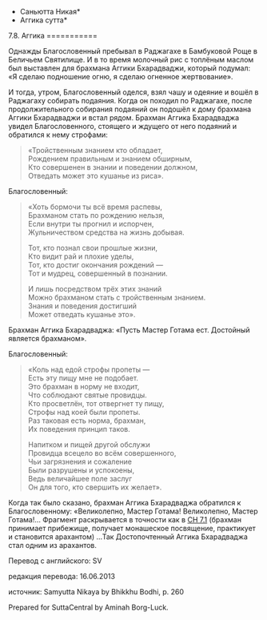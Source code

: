 * Саньютта Никая*
* Аггика сутта*

7\.8\. Аггика
\=\=\=\=\=\=\=\=\=\=\=

Однажды Благословенный пребывал в Раджагахе в Бамбуковой Роще в Беличьем Святилище\. И в то время молочный рис с топлёным маслом был выставлен для брахмана Аггики Бхарадваджи, который подумал: «Я сделаю подношение огню, я сделаю огненное жертвование»\.

И тогда, утром, Благословенный оделся, взял чашу и одеяние и вошёл в Раджагаху собирать подаяния\. Когда он походил по Раджагахе, после продолжительного собирания подаяний он подошёл к дому брахмана Аггики Бхарадваджи и встал рядом\. Брахман Аггика Бхарадваджа увидел Благословенного, стоящего и ждущего от него подаяний и обратился к нему строфами:

> «Тройственным знанием кто обладает,  
> Рождением правильным и знанием обширным,  
> Кто совершенен в знании и поведении должном,  
> Отведать может это кушанье из риса»\.

Благословенный:

> «Хоть бормочи ты всё время распевы,  
> Брахманом стать по рождению нельзя,  
> Если внутри ты прогнил и испорчен,  
> Жульничеством средства на жизнь добывая\.  
>   
> Тот, кто познал свои прошлые жизни,  
> Кто видит рай и плохие уделы,  
> Тот, кто достиг окончания рождений —  
> Тот и мудрец, совершенный в познании\.  
>   
> И лишь посредством трёх этих знаний  
> Можно брахманом стать с тройственным знанием\.  
> Знания и поведения достигший  
> Может отведать кушанье это»\.

Брахман Аггика Бхарадваджа: «Пусть Мастер Готама ест\. Достойный является брахманом»\.

Благословенный:

> «Коль над едой строфы пропеты —  
> Есть эту пищу мне не подобает\.  
> Это брахман в норму не входит,  
> Что соблюдают святые провидцы\.  
> Кто просветлён, тот отвергнет ту пищу,  
> Строфы над коей были пропеты\.  
> Раз таковая есть норма, брахман,  
> Их поведения принцип таков\.  
>   
> Напитком и пищей другой обслужи  
> Провидца всецело во всём совершенного,  
> Чьи загрязнения и сожаление  
> Были разрушены и успокоены,  
> Ведь величайшее поле заслуг  
> Он для того, кто свершить их желает»\.

Когда так было сказано, брахман Аггика Бхарадваджа обратился к Благословенному: «Великолепно, Мастер Готама\! Великолепно, Мастер Готама\!… Фрагмент раскрывается в точности как в [СН 7\.1](/sn7\.1/ru/sv) \(брахман принимает прибежище, получает монашеское посвящение, практикует и становится арахантом\) …Так Достопочтенный Аггика Бхарадваджа стал одним из арахантов\.

Перевод с английского: SV

редакция перевода: 16\.06\.2013

источник: Samyutta Nikaya by Bhikkhu Bodhi, p\. 260

Prepared for SuttaCentral by Aminah Borg\-Luck\.